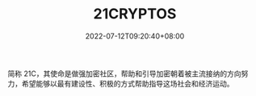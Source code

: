﻿---
weight: 
title: "21CRYPTOS"
description: "简称 21C，其使命是做强加密社区，帮助和引导加密朝着被主流接纳的方向努力，希望能够以最有建设性、积极的方式帮助指导这场社会和经济运动"
date: 2022-07-12T09:20:40+08:00
lastmod: 2022-07-12T09:20:40+08:00
draft: false
authors: ["Cindy"]
featuredImage: "21cryptos.jpg"
link: "https://21cryptos.com/"
tags: ["元宇宙社区","21CRYPTOS"]
categories: ["navigation"]
navigation: ["元宇宙社区"]
lightgallery: true
toc: true
pinned: false
recommend: false
recommend1: false
---
简称 21C，其使命是做强加密社区，帮助和引导加密朝着被主流接纳的方向努力，希望能够以最有建设性、积极的方式帮助指导这场社会和经济运动。
